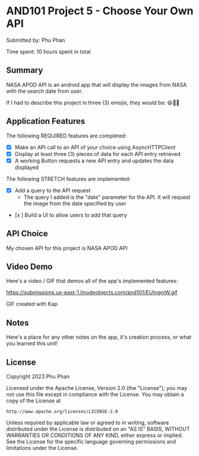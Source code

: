 # AND101 Project 5 - Choose Your Own API

Submitted by: Phu Phan

Time spent: 10 hours spent in total

## Summary

NASA APOD API is an android app that will display the images from NASA with the search date from user.

If I had to describe this project in three (3) emojis, they would be: 😆🤒🤕

## Application Features


The following REQUIRED features are completed:

- [x] Make an API call to an API of your choice using AsyncHTTPClient
- [x] Display at least three (3) pieces of data for each API entry retrieved
- [x] A working Button requests a new API entry and updates the data displayed

The following STRETCH features are implemented:

- [x] Add a query to the API request
  - The query I added is the "date" parameter for the API. It will request the image from the date specified by user
- [x ] Build a UI to allow users to add that query


## API Choice

My chosen API for this project is NASA APOD API

## Video Demo

Here's a video / GIF that demos all of the app's implemented features:

https://submissions.us-east-1.linodeobjects.com/and101/EUIngniW.gif

GIF created with Kap

<!-- Recommended tools:
- [Kap](https://getkap.co/) for macOS
- [ScreenToGif](https://www.screentogif.com/) for Windows
- [peek](https://github.com/phw/peek) for Linux. -->

## Notes

Here's a place for any other notes on the app, it's creation process, or what you learned this unit!

## License

Copyright 2023 Phu Phan

Licensed under the Apache License, Version 2.0 (the "License");
you may not use this file except in compliance with the License.
You may obtain a copy of the License at

    http://www.apache.org/licenses/LICENSE-2.0

Unless required by applicable law or agreed to in writing, software
distributed under the License is distributed on an "AS IS" BASIS,
WITHOUT WARRANTIES OR CONDITIONS OF ANY KIND, either express or implied.
See the License for the specific language governing permissions and
limitations under the License.